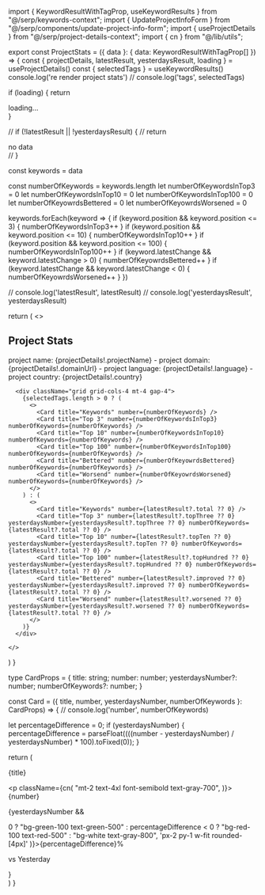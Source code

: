import { KeywordResultWithTagProp, useKeywordResults } from "@/serp/keywords-context";
import { UpdateProjectInfoForm } from "@/serp/components/update-project-info-form";
import { useProjectDetails } from "@/serp/project-details-context";
import { cn } from "@/lib/utils";

export const ProjectStats = ({ data }: { data: KeywordResultWithTagProp[] }) => {
  const { projectDetails, latestResult, yesterdaysResult, loading } = useProjectDetails()
  const { selectedTags } = useKeywordResults()
  console.log('re render project stats')
  // console.log('tags', selectedTags)

  if (loading) {
    return <div>loading...</div>
  }

  // if (!latestResult || !yesterdaysResult) {
  //   return <div>no data</div>
  // }

  const keywords = data

  const numberOfKeywords = keywords.length
  let numberOfKeywordsInTop3 = 0
  let numberOfKeywordsInTop10 = 0
  let numberOfKeywordsInTop100 = 0
  let numberOfKeyowrdsBettered = 0
  let numberOfKeyowrdsWorsened = 0

  keywords.forEach(keyword => {
    if (keyword.position && keyword.position <= 3) {
      numberOfKeywordsInTop3++
    }
    if (keyword.position && keyword.position <= 10) {
      numberOfKeywordsInTop10++
    }
    if (keyword.position && keyword.position <= 100) {
      numberOfKeywordsInTop100++
    }
    if (keyword.latestChange && keyword.latestChange > 0) {
      numberOfKeyowrdsBettered++
    }
    if (keyword.latestChange && keyword.latestChange < 0) {
      numberOfKeyowrdsWorsened++
    }
  })

  // console.log('latestResult', latestResult)
  // console.log('yesterdaysResult', yesterdaysResult)

  return (
    <>
      <div className="rounded-2xl shadow-sm bg-white p-4">
        <div className="flex justify-between">
          <h2 className="text-xl font-bold">Project Stats</h2>
          <UpdateProjectInfoForm />
        </div>
        <p className="text-sm text-neutral-500 dark:text-neutral-400">
          project name: {projectDetails!.projectName} - project domain: {projectDetails!.domainUrl} - project language: {projectDetails!.language} - project country: {projectDetails!.country}
        </p>
      </div>



      <div className="grid grid-cols-4 mt-4 gap-4">
        {selectedTags.length > 0 ? (
          <>
            <Card title="Keywords" number={numberOfKeywords} />
            <Card title="Top 3" number={numberOfKeywordsInTop3} numberOfKeywords={numberOfKeywords} />
            <Card title="Top 10" number={numberOfKeywordsInTop10} numberOfKeywords={numberOfKeywords} />
            <Card title="Top 100" number={numberOfKeywordsInTop100} numberOfKeywords={numberOfKeywords} />
            <Card title="Bettered" number={numberOfKeyowrdsBettered} numberOfKeywords={numberOfKeywords} />
            <Card title="Worsend" number={numberOfKeyowrdsWorsened} numberOfKeywords={numberOfKeywords} />
          </>
        ) : (
          <>
            <Card title="Keywords" number={latestResult?.total ?? 0} />
            <Card title="Top 3" number={latestResult?.topThree ?? 0} yesterdaysNumber={yesterdaysResult?.topThree ?? 0} numberOfKeywords={latestResult?.total ?? 0} />
            <Card title="Top 10" number={latestResult?.topTen ?? 0} yesterdaysNumber={yesterdaysResult?.topTen ?? 0} numberOfKeywords={latestResult?.total ?? 0} />
            <Card title="Top 100" number={latestResult?.topHundred ?? 0} yesterdaysNumber={yesterdaysResult?.topHundred ?? 0} numberOfKeywords={latestResult?.total ?? 0} />
            <Card title="Bettered" number={latestResult?.improved ?? 0} yesterdaysNumber={yesterdaysResult?.improved ?? 0} numberOfKeywords={latestResult?.total ?? 0} />
            <Card title="Worsend" number={latestResult?.worsened ?? 0} yesterdaysNumber={yesterdaysResult?.worsened ?? 0} numberOfKeywords={latestResult?.total ?? 0} />
          </>
        )}
      </div> 

    </>
  )
}

type CardProps = {
  title: string;
  number: number;
  yesterdaysNumber?: number;
  numberOfKeywords?: number;
}


const Card = ({ title, number, yesterdaysNumber, numberOfKeywords }: CardProps) => {
  // console.log('number', numberOfKeywords)

  let percentageDifference = 0;
  if (yesterdaysNumber) {
    percentageDifference = parseFloat((((number - yesterdaysNumber) / yesterdaysNumber) * 100).toFixed(0));
  }

  return (
    <div className="w-full h-full rounded-2xl shadow-sm p-6 bg-white">
      <p className="text-sm text-neutral-500 dark:text-neutral-400">{title}</p>
      <p className={cn(
        "mt-2 text-4xl font-semibold text-gray-700",
      )}>{number}</p>
      {yesterdaysNumber &&
        <div className='mt-4 inline-flex items-center gap-2 text-xs'>
          <p className={cn(
            percentageDifference > 0 ? "bg-green-100 text-green-500" : percentageDifference < 0 ? "bg-red-100 text-red-500" : "bg-white text-gray-800",
            'px-2 py-1 w-fit rounded-[4px]'
          )}>{percentageDifference}%</p>
          <p>vs Yesterday</p>
        </div>
      }
    </div>
  )
}
